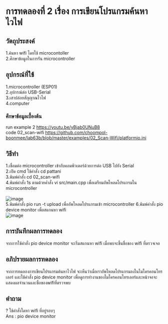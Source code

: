 # การทดลองที่ 2 เรื่อง การเขียนโปรแกรมค้นหาไวไฟ
## วัตถุประสงค์
1.ค้นหา wifi โดยใช้ microcontoller <br>
2.ศึกษาข้อมูลในการรัน microcontroller
## อุปกรณ์ที่ใช้
1.microcontroller (ESP01) <br>
2.อุปกรณ์ต่อ USB-Serial <br> 
3.เสาปล่อยสัญญาณไวไฟ <br>
4.computer
### ศึกษาข้อมูลเบื้องต้น
run example 2 https://youtu.be/yBjab0UNuB8 <br>
code 02_scan-wifi https://github.com/choompol-boonmee/lab63b/blob/master/examples/02_Scan-Wifi/platformio.ini
## วิธีทำ
1.เชื่อมต่อ microcontroller เข้ากับคอมพิวเตอร์ด้วยการต่อ USB ไปยัง Serial <br>
2.เปิด cmd ใช้คำสั่ง cd pattani <br> 
3.พิมพ์คำสั่ง cd 02_scan-wifi <br> 
4.พิมพ์คำสั่ง 1s ตามด้วยค่ำสั่ง vi src/main.cpp เพื่อเตรียมอัพโหลดโปรแกรมใน microcontroller <br>
<br>
![image](https://user-images.githubusercontent.com/80882373/112294512-7ee03180-8cc5-11eb-8413-8eb2730b2374.png) <br>
5.พิมพ์คำสั่ง pio run -t upload เพื่ออัพโหลดโปรแกรมเข้า microcontroller
6.พิมพ์คำสั่ง pio device monitor เพื่อสแกนหา wifi
<br>
![image](https://media.discordapp.net/attachments/663373978848591875/824227472353787924/112263855-8c37f480-8ca2-11eb-863b-71d68cf96fa7.png?width=682&height=430)
## การบันทึกผลการทดลอง
จากการใช้คำสั่ง pio device monitor จะเริ่มสแกนหา wifi เมื่อพบจะขึ้นชื่อของ wifi ที่ตรวจเจอ
## อภิปรายผลการทดลอง
จากการทดลองการเขียนโปรแกรมค้นหาไวไฟ จะเห็นว่าเมื่อเราอัพโหลดโปรแกรมลงในไมโครคอนโทรเลอร์
และใช้คำสั่ง pio device monitor เพื่อดูการทำงานของไมโครคอนโทรเลอร์และหน้าจอจะแสดงผลจำนวนและชื่อของwifiที่ตรวจพบ
## คำถาม
? ใช้คำสั่งใดหา wifi ที่อยู่รอบๆ <br>
Ans : pio device monitor
